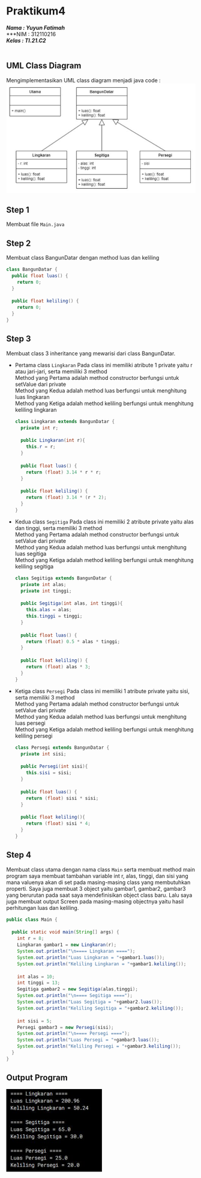 # Praktikum4
***Nama : Yuyun Fatimah***</br>
***NIM : 312110216</br>
***Kelas : TI.21.C2***</br>
</br>

## UML Class Diagram
Mengimplementasikan UML class diagram menjadi java code : </br>
![uml](https://github.com/yuyunftmh/Praktikum4/blob/master/uml.JPG?raw=true)
</br>

## Step 1
Membuat file `Main.java`
</br>


## Step 2
Membuat class BangunDatar dengan method luas dan keliling
</br>
```java
class BangunDatar {
  public float luas() {
    return 0;
  }

  public float keliling() {
    return 0;
  }
}
```

## Step 3
Membuat class 3 inheritance yang mewarisi dari class BangunDatar.
- Pertama class `Lingkaran`
  Pada class ini memiliki atribute 1 private yaitu r atau jari-jari, serta memiliki 3 method </br>
  Method yang Pertama adalah method constructor berfungsi untuk setValue dari private </br> 
  Method yang Kedua adalah method luas berfungsi untuk menghitung luas lingkaran </br>
  Method yang Ketiga adalah method keliling berfungsi untuk menghitung keliling lingkaran </br>
  ```java
  class Lingkaran extends BangunDatar {
    private int r;

    public Lingkaran(int r){
      this.r = r;
    }

    public float luas() {
      return (float) 3.14 * r * r;
    }

    public float keliling() {
      return (float) 3.14 * (r * 2);
    }
  }
  ```


- Kedua class `Segitiga`
  Pada class ini memiliki 2 atribute private yaitu alas dan tinggi, serta memiliki 3 method </br>
  Method yang Pertama adalah method constructor berfungsi untuk setValue dari private </br> 
  Method yang Kedua adalah method luas berfungsi untuk menghitung luas segitiga </br>
  Method yang Ketiga adalah method keliling berfungsi untuk menghitung keliling segitiga </br>
  ```java
  class Segitiga extends BangunDatar {
    private int alas;
    private int tinggi;

    public Segitiga(int alas, int tinggi){
      this.alas = alas;
      this.tinggi = tinggi;
    }

    public float luas() {
      return (float) 0.5 * alas * tinggi;
    }

    public float keliling() {
      return (float) alas * 3;
    }
  }
  ```
  
  
  
- Ketiga class `Persegi`
  Pada class ini memiliki 1 atribute private yaitu sisi, serta memiliki 3 method </br>
  Method yang Pertama adalah method constructor berfungsi untuk setValue dari private </br> 
  Method yang Kedua adalah method luas berfungsi untuk menghitung luas persegi </br>
  Method yang Ketiga adalah method keliling berfungsi untuk menghitung keliling persegi </br>
  ```java
  class Persegi extends BangunDatar {
    private int sisi;

    public Persegi(int sisi){
      this.sisi = sisi;
    }

    public float luas() {
      return (float) sisi * sisi;
    }

    public float keliling(){
      return (float) sisi * 4;
    }
  }
  ```


## Step 4
Membuat class utama dengan nama class `Main` serta membuat method main program 
saya membuat tambahan variable int r, alas, tinggi, dan sisi yang mana valuenya akan di set pada masing-masing class yang membutuhkan properti. Saya juga membuat 3 object yaitu gambar1, gambar2, gambar3 yang berurutan pada saat saya mendefinisikan object class baru. Lalu saya juga membuat output Screen pada masing-masing objectnya yaitu hasil perhitungan luas dan keliling.
```java
public class Main {

  public static void main(String[] args) {
    int r = 8;
    Lingkaran gambar1 = new Lingkaran(r);
    System.out.println("\n==== Lingkaran ====");
    System.out.println("Luas Lingkaran = "+gambar1.luas());
    System.out.println("Keliling Lingkaran = "+gambar1.keliling());

    int alas = 10;
    int tinggi = 13;
    Segitiga gambar2 = new Segitiga(alas,tinggi);
    System.out.println("\n==== Segitiga ====");
    System.out.println("Luas Segitiga = "+gambar2.luas());
    System.out.println("Keliling Segitiga = "+gambar2.keliling());

    int sisi = 5;
    Persegi gambar3 = new Persegi(sisi);
    System.out.println("\n==== Persegi ====");
    System.out.println("Luas Persegi = "+gambar3.luas());
    System.out.println("Keliling Persegi = "+gambar3.keliling());
  }
}
```

## Output Program
![uml](https://raw.githubusercontent.com/yuyunftmh/Praktikum4/master/outputProgram.JPG)




